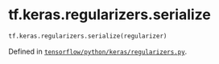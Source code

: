 <div itemscope itemtype="http://developers.google.com/ReferenceObject">
<meta itemprop="name" content="tf.keras.regularizers.serialize" />
</div>

# tf.keras.regularizers.serialize

``` python
tf.keras.regularizers.serialize(regularizer)
```



Defined in [`tensorflow/python/keras/regularizers.py`](https://www.tensorflow.org/code/tensorflow/python/keras/regularizers.py).

